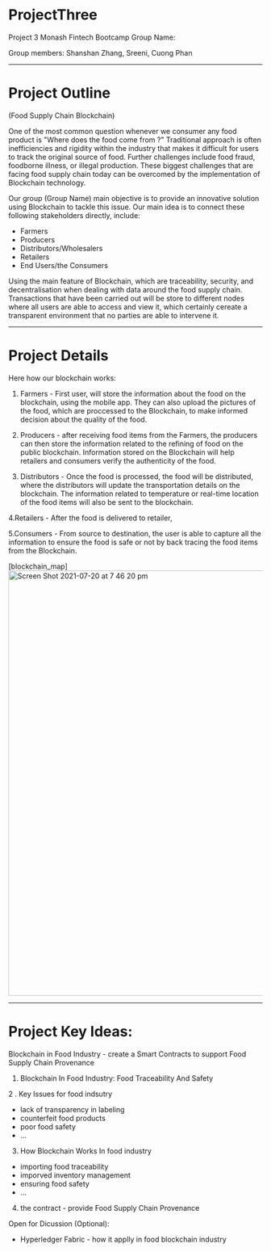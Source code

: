 # ProjectThree

 Project 3 Monash Fintech Bootcamp
 Group Name:

 Group members: Shanshan Zhang, Sreeni, Cuong Phan

---

# Project Outline 

(Food Supply Chain Blockchain)

One of the most common question whenever we consumer any food product is "Where does the food come from ?" Traditional approach is often inefficiencies and rigidity within the industry that makes it difficult for users to track the original source of food. Further challenges include food fraud, foodborne illness, or illegal production. These biggest challenges that are facing food supply chain today can be overcomed by the implementation of Blockchain technology.

Our group (Group Name) main objective is to provide an innovative solution using Blockchain to tackle this issue. Our main idea is to connect these following stakeholders directly, include:
* Farmers
* Producers
* Distributors/Wholesalers
* Retailers
* End Users/the Consumers

Using the main feature of Blockchain, which are traceability, security, and decentralisation when dealing with data around the food supply chain. Transactions that have been carried out will be store to different nodes where all users are able to access and view it, which certainly cereate a  transparent environment that no parties are able to intervene it.
  
---

# Project Details

Here how our blockchain works:

1. Farmers - First user, will store the information about the food on the blockchain, using the mobile app. They can also upload the pictures of the food, which are proccessed to the Blockchain, to make informed decision about the quality of the food.

2. Producers - after receiving food items from the Farmers, the producers can then store the information related to the refining of food on the public blockchain. Information stored on the Blockchain will help retailers and consumers verify the authenticity of the food. 

3. Distributors - Once the food is processed, the food will be distributed, where the distributors will update the transportation details on the blockchain. The information related to temperature or real-time location of the food items will also be sent to the blockchain.

4.Retailers - After the food is delivered to retailer,  

5.Consumers - From source to destination, the user is able to capture all the information to ensure the food is safe or not by back tracing the food items from the Blockchain.

[blockchain_map]<img width="842" alt="Screen Shot 2021-07-20 at 7 46 20 pm" src="https://user-images.githubusercontent.com/76719561/126306937-e93da2d2-2df8-44c8-89a2-621dc11f8588.png">


---
# Project Key Ideas:

Blockchain in Food Industry - create a Smart Contracts to support Food Supply Chain Provenance
 
1. Blockchain In Food Industry: Food Traceability And Safety

2 . Key Issues for food indsutry 
  * lack of transparency in labeling 
  * counterfeit food products 
  * poor food safety
  * ...

3. How Blockchain Works In food industry 
 * importing food traceability
 * imporved inventory management 
 * ensuring food safety 
 * ... 

4. the contract - provide Food Supply Chain Provenance 

Open for Dicussion (Optional):
* Hyperledger Fabric - how it applly in food blockchain industry 


